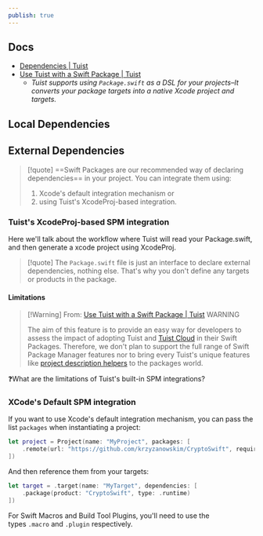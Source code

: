 ```yaml
---
publish: true
---
```

## Docs
 - [Dependencies | Tuist](https://docs.tuist.io/guide/project/dependencies.html)
 - [Use Tuist with a Swift Package | Tuist](https://docs.tuist.io/guide/introduction/adopting-tuist/swift-package.html) 
	 - *Tuist supports using `Package.swift` as a DSL for your projects–It converts your package targets into a native Xcode project and targets.* 

## Local Dependencies

## External Dependencies

> [!quote] 
> ==Swift Packages are our recommended way of declaring dependencies== in your project. You can integrate them using:
> 1. Xcode's default integration mechanism or
> 2. using Tuist's XcodeProj-based integration.

### Tuist's XcodeProj-based SPM integration
Here we'll talk about the workflow where Tuist will read your Package.swift, and then generate a xcode project using XcodeProj.

> [!quote] 
> The `Package.swift` file is just an interface to declare external dependencies, nothing else. That's why you don't define any targets or products in the package.
#### Limitations

> [!Warning] From: [Use Tuist with a Swift Package | Tuist](https://docs.tuist.io/guide/introduction/adopting-tuist/swift-package.html)
> WARNING
> 
> The aim of this feature is to provide an easy way for developers to assess the impact of adopting Tuist and [Tuist Cloud](https://docs.tuist.io/cloud/what-is-cloud.html) in their Swift Packages. Therefore, we don't plan to support the full range of Swift Package Manager features nor to bring every Tuist's unique features like [project description helpers](https://docs.tuist.io/guide/project/code-sharing.html) to the packages world.

❓What are the limitations of Tuist's built-in SPM integrations? 
### XCode's Default SPM integration
If you want to use Xcode's default integration mechanism, you can pass the list `packages` when instantiating a project:

```swift
let project = Project(name: "MyProject", packages: [
    .remote(url: "https://github.com/krzyzanowskim/CryptoSwift", requirement: .exact("1.8.0"))
])
```

And then reference them from your targets:

```swift
let target = .target(name: "MyTarget", dependencies: [
    .package(product: "CryptoSwift", type: .runtime)
])
```

For Swift Macros and Build Tool Plugins, you'll need to use the types `.macro` and `.plugin` respectively.